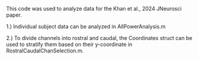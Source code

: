 This code was used to analyze data for the Khan et al., 2024 JNeurosci paper.

1.) Individual subject data can be analyzed in AllPowerAnalysis.m

2.) To divide channels into rostral and caudal, the Coordinates struct can be used to stratify them based on their y-coordinate in RostralCaudalChanSelection.m.

